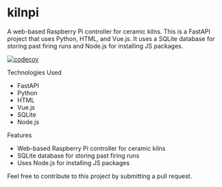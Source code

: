 # kilnpi
A web-based Raspberry Pi controller for ceramic kilns. This is a FastAPI project that uses Python, HTML, and Vue.js. It uses a SQLite database for storing past firing runs and Node.js for installing JS packages.

[![codecov](https://codecov.io/gh/daharoni/kilnpi/graph/badge.svg?token=Y5YQZ08Y36)](https://codecov.io/gh/daharoni/kilnpi)


Technologies Used
* FastAPI
* Python
* HTML
* Vue.js
* SQLite
* Node.js

Features
* Web-based Raspberry Pi controller for ceramic kilns
* SQLite database for storing past firing runs
* Uses Node.js for installing JS packages

Feel free to contribute to this project by submitting a pull request.